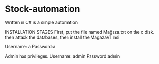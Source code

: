 # Stock-automation
Written in C#  is a simple automation 


INSTALLATION STAGES
First, put the file named Mağaza.txt on the c disk.
then attack the databases, then install the MagazaV1.msi


Username: a
Password:a

Admin has privileges.
Username: admin
Password:admin

